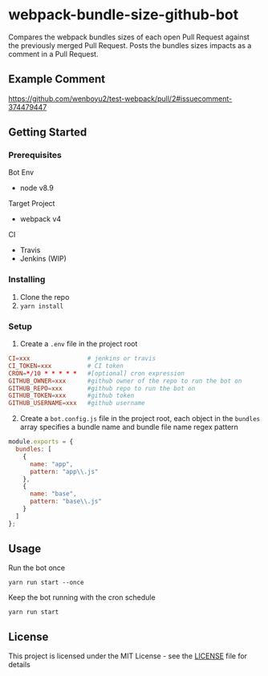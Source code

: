 # webpack-bundle-size-github-bot

Compares the webpack bundles sizes of each open Pull Request against the previously merged Pull Request. Posts the bundles sizes impacts as a comment in a Pull Request.

## Example Comment

https://github.com/wenboyu2/test-webpack/pull/2#issuecomment-374479447

## Getting Started

### Prerequisites

Bot Env

* node v8.9

Target Project

* webpack v4

CI

* Travis
* Jenkins (WIP)

### Installing

1.  Clone the repo
2.  `yarn install`

### Setup

1.  Create a `.env` file in the project root

```conf
CI=xxx                # jenkins or travis
CI_TOKEN=xxx          # CI token
CRON=*/10 * * * * *   #[optional] cron expression
GITHUB_OWNER=xxx      #github owner of the repo to run the bot on
GITHUB_REPO=xxx       #github repo to run the bot on
GITHUB_TOKEN=xxx      #github token
GITHUB_USERNAME=xxx   #github username
```

2.  Create a `bot.config.js` file in the project root, each object in the `bundles` array specifies a bundle name and bundle file name regex pattern

```js
module.exports = {
  bundles: [
    {
      name: "app",
      pattern: "app\\.js"
    },
    {
      name: "base",
      pattern: "base\\.js"
    }
  ]
};
```

## Usage

Run the bot once

```
yarn run start --once
```

Keep the bot running with the cron schedule

```
yarn run start
```

## License

This project is licensed under the MIT License - see the [LICENSE](LICENSE) file for details

